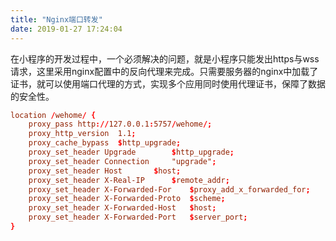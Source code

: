 ```yaml
---
title: "Nginx端口转发"
date: 2019-01-27 17:24:04
---
```


在小程序的开发过程中，一个必须解决的问题，就是小程序只能发出https与wss请求，这里采用nginx配置中的反向代理来完成。只需要服务器的nginx中加载了证书，就可以使用端口代理的方式，实现多个应用同时使用代理证书，保障了数据的安全性。

```conf
location /wehome/ {
    proxy_pass http://127.0.0.1:5757/wehome/;
    proxy_http_version	1.1;
    proxy_cache_bypass	$http_upgrade;
    proxy_set_header Upgrade		$http_upgrade;
    proxy_set_header Connection		"upgrade";
    proxy_set_header Host		$host;
    proxy_set_header X-Real-IP		$remote_addr;
    proxy_set_header X-Forwarded-For	$proxy_add_x_forwarded_for;
    proxy_set_header X-Forwarded-Proto	$scheme;
    proxy_set_header X-Forwarded-Host	$host;
    proxy_set_header X-Forwarded-Port	$server_port;
}
```